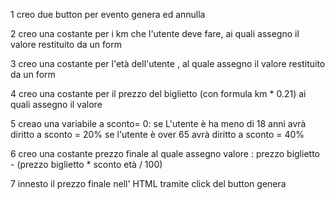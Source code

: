  1 creo due button per evento genera ed annulla

 2 creo una costante per i km  che l'utente deve fare, ai quali assegno il valore restituito da un form

 3 creo una costante per l'età dell'utente , al quale assegno il valore restituito da un form

 4 creo una costante per il prezzo del biglietto  (con formula km * 0.21) ai quali assegno il valore

 5 creao una variabile a sconto= 0:
se L'utente è ha meno di 18 anni avrà diritto a sconto = 20%
se l'utente è over 65 avrà diritto a sconto = 40%

 6 creo una costante prezzo finale al quale assegno valore : prezzo biglietto - (prezzo biglietto * sconto età / 100)

 7 innesto il prezzo finale nell' HTML tramite click del button genera